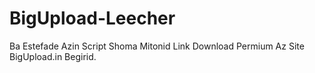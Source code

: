 # BigUpload-Leecher
Ba Estefade Azin Script Shoma Mitonid Link Download Permium Az Site BigUpload.in Begirid.

